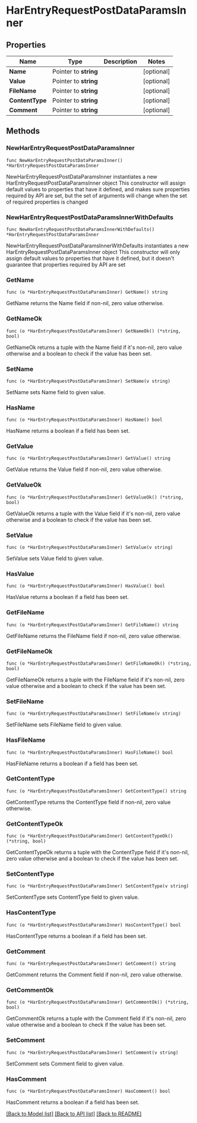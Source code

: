 # HarEntryRequestPostDataParamsInner

## Properties

Name | Type | Description | Notes
------------ | ------------- | ------------- | -------------
**Name** | Pointer to **string** |  | [optional] 
**Value** | Pointer to **string** |  | [optional] 
**FileName** | Pointer to **string** |  | [optional] 
**ContentType** | Pointer to **string** |  | [optional] 
**Comment** | Pointer to **string** |  | [optional] 

## Methods

### NewHarEntryRequestPostDataParamsInner

`func NewHarEntryRequestPostDataParamsInner() *HarEntryRequestPostDataParamsInner`

NewHarEntryRequestPostDataParamsInner instantiates a new HarEntryRequestPostDataParamsInner object
This constructor will assign default values to properties that have it defined,
and makes sure properties required by API are set, but the set of arguments
will change when the set of required properties is changed

### NewHarEntryRequestPostDataParamsInnerWithDefaults

`func NewHarEntryRequestPostDataParamsInnerWithDefaults() *HarEntryRequestPostDataParamsInner`

NewHarEntryRequestPostDataParamsInnerWithDefaults instantiates a new HarEntryRequestPostDataParamsInner object
This constructor will only assign default values to properties that have it defined,
but it doesn't guarantee that properties required by API are set

### GetName

`func (o *HarEntryRequestPostDataParamsInner) GetName() string`

GetName returns the Name field if non-nil, zero value otherwise.

### GetNameOk

`func (o *HarEntryRequestPostDataParamsInner) GetNameOk() (*string, bool)`

GetNameOk returns a tuple with the Name field if it's non-nil, zero value otherwise
and a boolean to check if the value has been set.

### SetName

`func (o *HarEntryRequestPostDataParamsInner) SetName(v string)`

SetName sets Name field to given value.

### HasName

`func (o *HarEntryRequestPostDataParamsInner) HasName() bool`

HasName returns a boolean if a field has been set.

### GetValue

`func (o *HarEntryRequestPostDataParamsInner) GetValue() string`

GetValue returns the Value field if non-nil, zero value otherwise.

### GetValueOk

`func (o *HarEntryRequestPostDataParamsInner) GetValueOk() (*string, bool)`

GetValueOk returns a tuple with the Value field if it's non-nil, zero value otherwise
and a boolean to check if the value has been set.

### SetValue

`func (o *HarEntryRequestPostDataParamsInner) SetValue(v string)`

SetValue sets Value field to given value.

### HasValue

`func (o *HarEntryRequestPostDataParamsInner) HasValue() bool`

HasValue returns a boolean if a field has been set.

### GetFileName

`func (o *HarEntryRequestPostDataParamsInner) GetFileName() string`

GetFileName returns the FileName field if non-nil, zero value otherwise.

### GetFileNameOk

`func (o *HarEntryRequestPostDataParamsInner) GetFileNameOk() (*string, bool)`

GetFileNameOk returns a tuple with the FileName field if it's non-nil, zero value otherwise
and a boolean to check if the value has been set.

### SetFileName

`func (o *HarEntryRequestPostDataParamsInner) SetFileName(v string)`

SetFileName sets FileName field to given value.

### HasFileName

`func (o *HarEntryRequestPostDataParamsInner) HasFileName() bool`

HasFileName returns a boolean if a field has been set.

### GetContentType

`func (o *HarEntryRequestPostDataParamsInner) GetContentType() string`

GetContentType returns the ContentType field if non-nil, zero value otherwise.

### GetContentTypeOk

`func (o *HarEntryRequestPostDataParamsInner) GetContentTypeOk() (*string, bool)`

GetContentTypeOk returns a tuple with the ContentType field if it's non-nil, zero value otherwise
and a boolean to check if the value has been set.

### SetContentType

`func (o *HarEntryRequestPostDataParamsInner) SetContentType(v string)`

SetContentType sets ContentType field to given value.

### HasContentType

`func (o *HarEntryRequestPostDataParamsInner) HasContentType() bool`

HasContentType returns a boolean if a field has been set.

### GetComment

`func (o *HarEntryRequestPostDataParamsInner) GetComment() string`

GetComment returns the Comment field if non-nil, zero value otherwise.

### GetCommentOk

`func (o *HarEntryRequestPostDataParamsInner) GetCommentOk() (*string, bool)`

GetCommentOk returns a tuple with the Comment field if it's non-nil, zero value otherwise
and a boolean to check if the value has been set.

### SetComment

`func (o *HarEntryRequestPostDataParamsInner) SetComment(v string)`

SetComment sets Comment field to given value.

### HasComment

`func (o *HarEntryRequestPostDataParamsInner) HasComment() bool`

HasComment returns a boolean if a field has been set.


[[Back to Model list]](../README.md#documentation-for-models) [[Back to API list]](../README.md#documentation-for-api-endpoints) [[Back to README]](../README.md)



